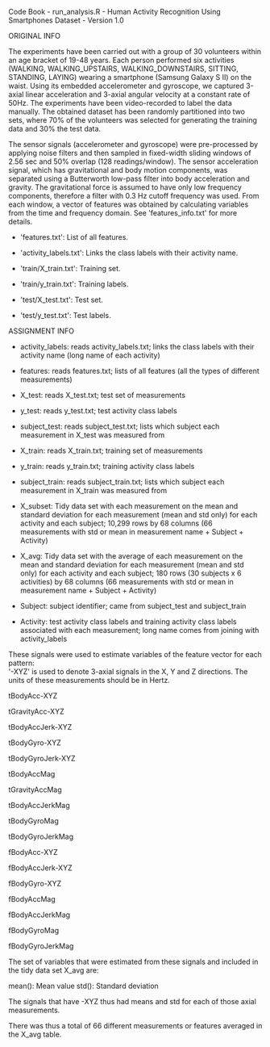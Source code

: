 Code Book - run_analysis.R - Human Activity Recognition Using Smartphones Dataset - Version 1.0

ORIGINAL INFO

The experiments have been carried out with a group of 30 volunteers within an age bracket of 19-48 years. Each person performed six activities (WALKING, WALKING_UPSTAIRS, WALKING_DOWNSTAIRS, SITTING, STANDING, LAYING) wearing a smartphone (Samsung Galaxy S II) on the waist. Using its embedded accelerometer and gyroscope, we captured 3-axial linear acceleration and 3-axial angular velocity at a constant rate of 50Hz. The experiments have been video-recorded to label the data manually. The obtained dataset has been randomly partitioned into two sets, where 70% of the volunteers was selected for generating the training data and 30% the test data. 

The sensor signals (accelerometer and gyroscope) were pre-processed by applying noise filters and then sampled in fixed-width sliding windows of 2.56 sec and 50% overlap (128 readings/window). The sensor acceleration signal, which has gravitational and body motion components, was separated using a Butterworth low-pass filter into body acceleration and gravity. The gravitational force is assumed to have only low frequency components, therefore a filter with 0.3 Hz cutoff frequency was used. From each window, a vector of features was obtained by calculating variables from the time and frequency domain. See 'features_info.txt' for more details.

- 'features.txt': List of all features.

- 'activity_labels.txt': Links the class labels with their activity name.

- 'train/X_train.txt': Training set.

- 'train/y_train.txt': Training labels.

- 'test/X_test.txt': Test set.

- 'test/y_test.txt': Test labels.

ASSIGNMENT INFO

- activity_labels: reads activity_labels.txt; links the class labels with their activity name (long name of each activity)

- features: reads features.txt; lists of all features (all the types of different measurements)

- X_test: reads X_test.txt; test set of measurements

- y_test: reads y_test.txt; test activity class labels

- subject_test: reads subject_test.txt; lists which subject each measurement in X_test was measured from

- X_train: reads X_train.txt; training set of measurements

- y_train: reads y_train.txt; training activity class labels

- subject_train: reads subject_train.txt; lists which subject each measurement in X_train was measured from

- X_subset: Tidy data set with each measurement on the mean and standard deviation for each measurement (mean and std only) for each activity and each subject; 10,299 rows by 68 columns (66 measurements with std or mean in measurement name + Subject + Activity)

- X_avg: Tidy data set with the average of each measurement on the mean and standard deviation for each measurement (mean and std only) for each activity and each subject; 180 rows (30 subjects x 6 activities) by 68 columns (66 measurements with std or mean in measurement name + Subject + Activity)

- Subject: subject identifier; came from subject_test and subject_train

- Activity: test activity class labels and training activity class labels associated with each measurement; long name comes from joining with activity_labels

These signals were used to estimate variables of the feature vector for each pattern:  
'-XYZ' is used to denote 3-axial signals in the X, Y and Z directions.
The units of these measurements should be in Hertz.

tBodyAcc-XYZ

tGravityAcc-XYZ

tBodyAccJerk-XYZ

tBodyGyro-XYZ

tBodyGyroJerk-XYZ

tBodyAccMag

tGravityAccMag

tBodyAccJerkMag

tBodyGyroMag

tBodyGyroJerkMag

fBodyAcc-XYZ

fBodyAccJerk-XYZ

fBodyGyro-XYZ

fBodyAccMag

fBodyAccJerkMag

fBodyGyroMag

fBodyGyroJerkMag

The set of variables that were estimated from these signals and included in the tidy data set X_avg are: 

mean(): Mean value
std(): Standard deviation

The signals that have -XYZ thus had means and std for each of those axial measurements.

There was thus a total of 66 different measurements or features averaged in the X_avg table.
